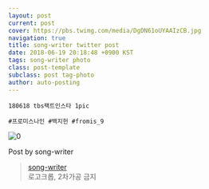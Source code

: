 ```yaml
---
layout: post
current: post
cover: https://pbs.twimg.com/media/DgDN61oUYAAIzCB.jpg
navigation: true
title: song-writer twitter post
date: 2018-06-19 20:18:48 +0900 KST
tags: song-writer photo
class: post-template
subclass: post tag-photo
author: auto-posting
---
```


```  
180618 tbs팩트인스타 1pic  
  
#프로미스나인 #백지헌 #fromis_9  

```

![0](https://pbs.twimg.com/media/DgDN61oUYAAIzCB.jpg)


Post by song-writer

> [song-writer](https://twitter.com/970929_love)  
  로고크롭, 2차가공 금지